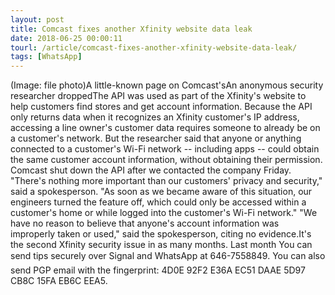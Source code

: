 ```yaml
---
layout: post
title: Comcast fixes another Xfinity website data leak
date: 2018-06-25 00:00:11
tourl: /article/comcast-fixes-another-xfinity-website-data-leak/
tags: [WhatsApp]
---
```

(Image: file photo)A little-known page on Comcast'sAn anonymous security researcher droppedThe API was used as part of the Xfinity's website to help customers find stores and get account information. Because the API only returns data when it recognizes an Xfinity customer's IP address, accessing a line owner's customer data requires someone to already be on a customer's network. But the researcher said that anyone or anything connected to a customer's Wi-Fi network -- including apps -- could obtain the same customer account information, without obtaining their permission. Comcast shut down the API after we contacted the company Friday. "There's nothing more important than our customers' privacy and security," said a spokesperson. "As soon as we became aware of this situation, our engineers turned the feature off, which could only be accessed within a customer's home or while logged into the customer's Wi-Fi network." "We have no reason to believe that anyone's account information was improperly taken or used," said the spokesperson, citing no evidence.It's the second Xfinity security issue in as many months. Last month You can send tips securely over Signal and WhatsApp at 646-7558849. You can also send PGP email with the fingerprint: 4D0E 92F2 E36A EC51 DAAE 5D97 CB8C 15FA EB6C EEA5.